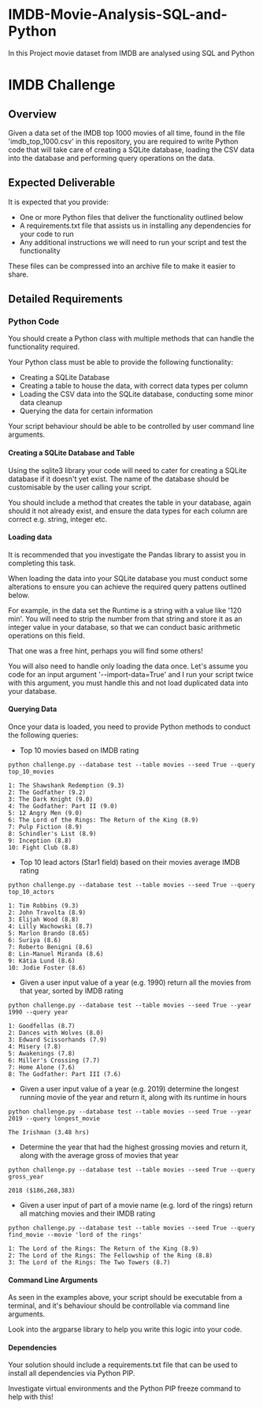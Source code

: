 # IMDB-Movie-Analysis-SQL-and-Python
In this Project movie dataset from IMDB are analysed using SQL and Python
# IMDB Challenge
## Overview
Given a data set of the IMDB top 1000 movies of all time, found in the file 'imdb_top_1000.csv' 
in this repository, you are required to write Python code that will take care of creating a SQLite 
database, loading the CSV data into the database and performing query operations on the data.

## Expected Deliverable
It is expected that you provide: 

- One or more Python files that deliver the functionality outlined below
- A requirements.txt file that assists us in installing any dependencies for your code to run
- Any additional instructions we will need to run your script and test the functionality

These files can be compressed into an archive file to make it easier to share.

## Detailed Requirements
### Python Code

You should create a Python class with multiple methods that can handle the functionality 
required.

Your Python class must be able to provide the following functionality:

- Creating a SQLite Database
- Creating a table to house the data, with correct data types per column
- Loading the CSV data into the SQLite database, conducting some minor data cleanup
- Querying the data for certain information

Your script behaviour should be able to be controlled by user command line arguments. 

#### Creating a SQLite Database and Table
Using the sqlite3 library your code will need to cater for creating a SQLite database if it doesn't
yet exist. The name of the database should be customisable by the user calling your script.

You should include a method that creates the table in your database, again should it not already
exist, and ensure the data types for each column are correct e.g. string, integer etc.

#### Loading data
It is recommended that you investigate the Pandas library to assist you in completing this 
task.

When loading the data into your SQLite database you must conduct some alterations to ensure
you can achieve the required query pattens outlined below.

For example, in the data set the Runtime is a string with a value like '120 min'. You will need
to strip the number from that string and store it as an integer value in your database, so that 
we can conduct basic arithmetic operations on this field. 

That one was a free hint, perhaps you will find some others!

You will also need to handle only loading the data once. Let's assume you code for an input
argument '--import-data=True' and I run your script twice with this argument, you must handle
this and not load duplicated data into your database. 

#### Querying Data
Once your data is loaded, you need to provide Python methods to conduct the following queries:

- Top 10 movies based on IMDB rating

```text
python challenge.py --database test --table movies --seed True --query top_10_movies

1: The Shawshank Redemption (9.3)
2: The Godfather (9.2)
3: The Dark Knight (9.0)
4: The Godfather: Part II (9.0)
5: 12 Angry Men (9.0)
6: The Lord of the Rings: The Return of the King (8.9)
7: Pulp Fiction (8.9)
8: Schindler's List (8.9)
9: Inception (8.8)
10: Fight Club (8.8)

```
- Top 10 lead actors (Star1 field) based on their movies average IMDB rating
```text
python challenge.py --database test --table movies --seed True --query top_10_actors

1: Tim Robbins (9.3)
2: John Travolta (8.9)
3: Elijah Wood (8.8)
4: Lilly Wachowski (8.7)
5: Marlon Brando (8.65)
6: Suriya (8.6)
7: Roberto Benigni (8.6)
8: Lin-Manuel Miranda (8.6)
9: Kátia Lund (8.6)
10: Jodie Foster (8.6)
```
- Given a user input value of a year (e.g. 1990) return all the movies from that year, sorted by IMDB rating
```text
python challenge.py --database test --table movies --seed True --year 1990 --query year

1: Goodfellas (8.7)
2: Dances with Wolves (8.0)
3: Edward Scissorhands (7.9)
4: Misery (7.8)
5: Awakenings (7.8)
6: Miller's Crossing (7.7)
7: Home Alone (7.6)
8: The Godfather: Part III (7.6)
```
- Given a user input value of a year (e.g. 2019) determine the longest running movie of the year and return it, along with its runtime in hours
```text
python challenge.py --database test --table movies --seed True --year 2019 --query longest_movie

The Irishman (3.48 hrs)
```
- Determine the year that had the highest grossing movies and return it, along with the average gross of movies that year
```text
python challenge.py --database test --table movies --seed True --query gross_year

2018 ($186,268,383)
```
- Given a user input of part of a movie name (e.g. lord of the rings) return all matching movies and their IMDB rating
```text
python challenge.py --database test --table movies --seed True --query find_movie --movie 'lord of the rings'

1: The Lord of the Rings: The Return of the King (8.9)
2: The Lord of the Rings: The Fellowship of the Ring (8.8)
3: The Lord of the Rings: The Two Towers (8.7)
```

#### Command Line Arguments
As seen in the examples above, your script should be executable from a terminal, and it's behaviour should be
controllable via command line arguments.

Look into the argparse library to help you write this logic into your code. 

#### Dependencies
Your solution should include a requirements.txt file that can be used to install all dependencies via
Python PIP.

Investigate virtual environments and the Python PIP freeze command to help with this! 
